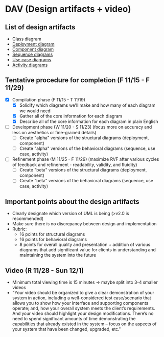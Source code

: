 # DAV (Design artifacts + video)
## List of design artifacts
- Class diagram
- [Deployment diagram](https://github.gatech.edu/umilojkovic3/PokemonA3/tree/main/DAV/structuralDiagrams/deployment)
- [Component diagram](https://github.gatech.edu/umilojkovic3/PokemonA3/tree/main/DAV/structuralDiagrams/component)
- [Sequence diagrams](https://github.gatech.edu/umilojkovic3/PokemonA3/tree/main/DAV/behavioralDiagrams/sequence)
- [Use case diagrams](https://github.gatech.edu/umilojkovic3/PokemonA3/tree/main/DAV/behavioralDiagrams/useCase)
- [Activity diagrams](https://github.gatech.edu/umilojkovic3/PokemonA3/tree/main/DAV/behavioralDiagrams/activity)




## Tentative procedure for completion (F 11/15 - F 11/29)
- [x] Compilation phase (F 11/15 - T 11/19)
  - [x] Solidify which diagrams we'll make and how many of each diagram we would need
  - [x] Gather all of the core information for each diagram
  - [x] Describe all of the core information for each diagram in plain English

- [ ] Development phase (W 11/20 - S 11/23) (focus more on accuracy and less on aesthetics or fine-grained details)
  - [ ] Create "alpha" versions of the structural diagrams (deployment, component)
  - [ ] Create "alpha" versions of the behavioral diagrams (sequence, use case, activity)

- [ ] Refinement phase (M 11/25 - F 11/29) (maximize RVF after various cycles of feedback and refinement - readability, validity, and fluidity)
  - [ ] Create "beta" versions of the structural diagrams (deployment, component)
  - [ ] Create "beta" versions of the behavioral diagrams (sequence, use case, activity)

## Important points about the design artifacts
- Clearly designate which version of UML is being (>v2.0 is recommended)
- Make sure there is no discrepancy between design and implementation
- Rubric:
  - 16 points for structural diagrams
  - 16 points for behavioral diagrams
  - 8 points for overall quality and presentation + addition of various diagrams that add significant value for clients in understanding and maintaining the system into the future

## Video (R 11/28 - Sun 12/1)
- Minimum total viewing time is 15 minutes -> maybe split into 3-4 smaller videos
- "Your video should be organized to give a clear demonstration of your system in action, including a well-considered test case/scenario that allows you to show how your interface and supporting components operate; and, how your overall system meets the client’s requirements. And your video should highlight your design modifications. There’s no need to spend significant amounts of time demonstrating the capabilities that already existed in the system – focus on the aspects of your system that have been changed, upgraded, etc."
